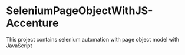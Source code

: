 # SeleniumPageObjectWithJS-Accenture
This project contains selenium automation with page object model with JavaScript
